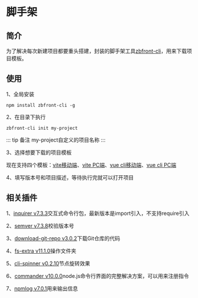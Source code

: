 # 脚手架

## 简介

为了解决每次新建项目都要重头搭建，封装的脚手架工具[zbfront-cli](https://www.npmjs.com/package/zbfront-cli)，用来下载项目模板。

## 使用

1、全局安装

```
npm install zbfront-cli -g
```

2、在目录下执行

```
zbfront-cli init my-project
```

::: tip 备注
my-project自定义的项目名称
:::

3、选择想要下载的项目模板

现在支持四个模板：[vite移动端](https://github.com/zhaobao1830/vite-mobile-zb)、[vite PC端](https://github.com/zhaobao1830/vite-pc-zb)、[vue cli移动端](https://github.com/zhaobao1830/vue-cli-mobile-zb)、[vue cli PC端](https://github.com/zhaobao1830/vue-cli-pc-zb)

4、填写版本号和项目描述，等待执行完就可以打开项目

## 相关插件

1、[inquirer v7.3.3](https://www.npmjs.com/package/inquirer)交互式命令行包，最新版本是import引入，不支持require引入

2、[semver v7.3.8](https://www.npmjs.com/package/semver)校验版本号

3、[download-git-repo v3.0.2](https://www.npmjs.com/package/download-git-repo)下载Git仓库的代码

4、[fs-extra v11.1.0](https://www.npmjs.com/package/fs-extra)操作文件夹

5、[cli-spinner v0.2.10](https://www.npmjs.com/package/cli-spinners)节点旋转效果

6、[commander v10.0.0](https://www.npmjs.com/package/commander)node.js命令行界面的完整解决方案，可以用来注册指令

7、[npmlog v7.0.1](https://www.npmjs.com/package/npmlog)用来输出信息
